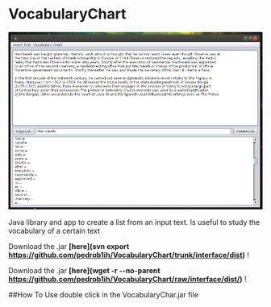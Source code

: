 # VocabularyChart

<img src="https://github.com/pedrob1ih/VocabularyChart/blob/interface/captures/capture.png"/>


Java library and app to create a list from an input text. Is useful to study the vocabulary of a certain text



Download the .jar **[here](svn export https://github.com/pedrob1ih/VocabularyChart/trunk/interface/dist)** !

Download the .jar **[here](wget -r --no-parent https://github.com/pedrob1ih/VocabularyChart/raw/interface/dist/)** !


##How To Use
double click in the VocabularyChar.jar file
